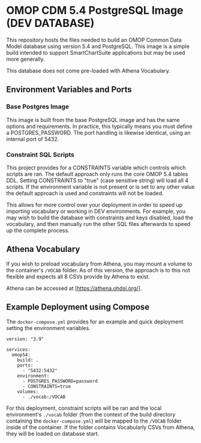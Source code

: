 # OMOP CDM 5.4 PostgreSQL Image (DEV DATABASE)

This repository hosts the files needed to build an OMOP Common Data Model database using version 5.4 and PostgreSQL. This image is a simple build intended to support SmartChartSuite applications but may be used more generally.

This database does not come pre-loaded with Athena Vocabulary.

## Environment Variables and Ports

### Base Postgres Image
This image is built from the base PostgreSQL image and has the same options and requirements. In practice, this typically means you must define a POSTGRES_PASSWORD. The port handling is likewise identical, using an internal port of 5432.


### Constraint SQL Scripts
This project provides for a CONSTRAINTS variable which controls which scripts are ran. The default approach only runs the core OMOP 5.4 tables DDL. Setting CONSTRAINTS to "true" (case sensitive string) will load all 4 scripts. If the environment variable is not present or is set to any other value the default approach is used and constraints will not be loaded.

This allows for more control over your deployment in order to speed up importing vocabulary or working in DEV environments. For example, you may wish to build the database with constraints and keys disabled, load the vocabulary, and then manually run the other SQL files afterwards to speed up the complete process.


## Athena Vocabulary
If you wish to preload vocabulary from Athena, you may mount a volume to the container's `/VOCAB` folder. As of this version, the approach is to this not flexible and expects all 8 CSVs provide by Athena to exist.

Athena can be accessed at [https://athena.ohdsi.org/].


## Example Deployment using Compose
The `docker-compose.yml` provides for an example and quick deployment setting the environment variables.

```
version: "3.9"

services:
  omop54:
    build: .
    ports:
      - "5432:5432"
    environment:
      - POSTGRES_PASSWORD=password
      - CONSTRAINTS=true
    volumes:
      - ./vocab:/VOCAB
```

For this deployment, constraint scripts will be ran and the local environment's `./vocab` folder (from the context of the build directory containing the `docker-compose.yml`) will be mapped to the `/VOCAB` folder inside of the container. If the folder contains Vocabularly CSVs from Athena, they will be loaded on database start.